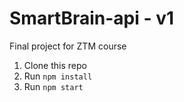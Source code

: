 # SmartBrain-api - v1

Final project for ZTM course

1. Clone this repo
2. Run `npm install`
3. Run `npm start`
